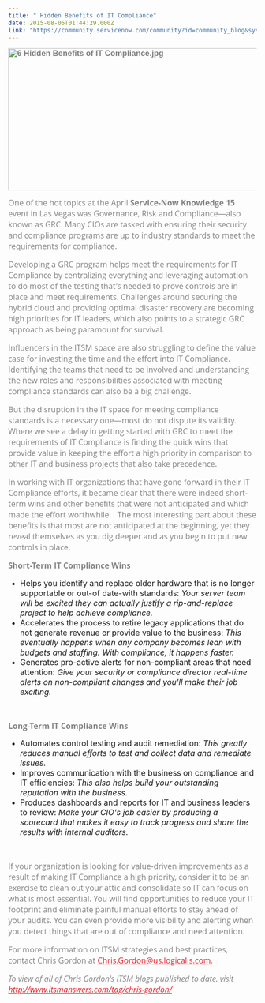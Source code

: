 ```yaml
---
title: " Hidden Benefits of IT Compliance"
date: 2015-08-05T01:44:29.000Z
link: "https://community.servicenow.com/community?id=community_blog&sys_id=e9dda6e9dbd0dbc01dcaf3231f961982"
---
```

<p><strong style=": ; color: #808080; font-size: 12.0pt; font-family: 'Tahoma',sans-serif;"><img  alt="6 Hidden Benefits of IT Compliance.jpg" class="image-0 jive-image" src="fc228c0adb98d3049c9ffb651f96194a.iix" style="height: 288px; width: 620px;"/><br/></strong></p><p style="font-family: 'Open Sans', 'Helvetica Neue', Helvetica, Arial, sans-serif; font-size: 14px; margin-bottom: 15px; color: #848383;"><span style="font-size: 12pt;">One of the hot topics at the April <strong style="font-family: inherit; font-size: inherit; font-style: inherit;">Service-Now Knowledge 15</strong> event in Las Vegas was Governance, Risk and Compliance—also known as GRC. Many CIOs are tasked with ensuring their security and compliance programs are up to industry standards to meet the requirements for compliance.</span></p><p style="font-family: 'Open Sans', 'Helvetica Neue', Helvetica, Arial, sans-serif; font-size: 14px; margin-bottom: 15px; color: #848383;"><span style="font-size: 12pt;">Developing a GRC program helps meet the requirements for IT Compliance by centralizing everything and leveraging automation to do most of the testing that's needed to prove controls are in place and meet requirements. Challenges around securing the hybrid cloud and providing optimal disaster recovery are becoming high priorities for IT leaders, which also points to a strategic GRC approach as being paramount for survival.</span></p><p style="font-family: 'Open Sans', 'Helvetica Neue', Helvetica, Arial, sans-serif; font-size: 14px; margin-bottom: 15px; color: #848383;"><span style="font-size: 12pt;">Influencers in the ITSM space are also struggling to define the value case for investing the time and the effort into IT Compliance. Identifying the teams that need to be involved and understanding the new roles and responsibilities associated with meeting compliance standards can also be a big challenge.</span></p><p style="font-family: 'Open Sans', 'Helvetica Neue', Helvetica, Arial, sans-serif; font-size: 14px; margin-bottom: 15px; color: #848383;"><span style="font-size: 12pt;">But the disruption in the IT space for meeting compliance standards is a necessary one—most do not dispute its validity. Where we see a delay in getting started with GRC to meet the requirements of IT Compliance is finding the quick wins that provide value in keeping the effort a high priority in comparison to other IT and business projects that also take precedence.</span></p><p style="font-family: 'Open Sans', 'Helvetica Neue', Helvetica, Arial, sans-serif; font-size: 14px; margin-bottom: 15px; color: #848383;"><span style="font-size: 12pt;">In working with IT organizations that have gone forward in their IT Compliance efforts, it became clear that there were indeed short-term wins and other benefits that were not anticipated and which made the effort worthwhile.   The most interesting part about these benefits is that most are not anticipated at the beginning, yet they reveal themselves as you dig deeper and as you begin to put new controls in place.</span></p><p style="font-family: 'Open Sans', 'Helvetica Neue', Helvetica, Arial, sans-serif; font-size: 14px; margin-bottom: 15px; color: #848383;"><span style="font-size: 12pt;"><strong style="font-family: inherit; font-size: inherit; font-style: inherit;">Short-Term IT Compliance Wins</strong></span></p><ul><li><span style="font-size: 12pt;">Helps you identify and replace older hardware that is no longer supportable or out-of date-with standards: <em style="font-family: inherit; font-size: inherit; font-weight: inherit;">Your server team will be excited they can actually justify a rip-and-replace project to help achieve compliance.</em></span></li><li><span style="font-size: 12pt;">Accelerates the process to retire legacy applications that do not generate revenue or provide value to the business: <em style="font-family: inherit; font-size: inherit; font-weight: inherit;">This eventually happens when any company becomes lean with budgets and staffing. With compliance, it happens faster.</em></span></li><li><span style="font-size: 12pt;">Generates pro-active alerts for non-compliant areas that need attention: <em style="font-family: inherit; font-size: inherit; font-weight: inherit;">Give your security or compliance director real-time alerts on non-compliant changes and you'll make their job exciting.</em></span></li></ul><p><span style="font-size: 12pt;"><em style="font-family: inherit; font-size: inherit; font-weight: inherit;"><br/></em></span></p><p><span style="font-family: 'Open Sans', 'Helvetica Neue', Helvetica, Arial, sans-serif; font-size: 12pt; margin-bottom: 15px; color: #848383;"><strong style="font-family: inherit; font-size: inherit; font-style: inherit;">Long-Term IT Compliance Wins</strong></span></p><ul><li><span style="font-size: 12pt;">Automates control testing and audit remediation: <em style="font-family: inherit; font-size: inherit; font-weight: inherit;">This greatly reduces manual efforts to test and collect data and remediate issues.</em></span></li><li><span style="font-size: 12pt;">Improves communication with the business on compliance and IT efficiencies: <em style="font-family: inherit; font-size: inherit; font-weight: inherit;">This also helps build your outstanding reputation with the business.</em></span></li><li><span style="font-size: 12pt;">Produces dashboards and reports for IT and business leaders to review: <em style="font-family: inherit; font-size: inherit; font-weight: inherit;">Make your CIO's job easier by producing a scorecard that makes it easy to track progress and share the results with internal auditors.</em></span></li></ul><p><span style="font-size: 12pt;"><em style="font-family: inherit; font-size: inherit; font-weight: inherit;"><br/></em></span></p><p style="font-family: 'Open Sans', 'Helvetica Neue', Helvetica, Arial, sans-serif; font-size: 14px; margin-bottom: 15px; color: #848383;"><span style="font-size: 12pt;">If your organization is looking for value-driven improvements as a result of making IT Compliance a high priority, consider it to be an exercise to clean out your attic and consolidate so IT can focus on what is most essential. You will find opportunities to reduce your IT footprint and eliminate painful manual efforts to stay ahead of your audits. You can even provide more visibility and alerting when you detect things that are out of compliance and need attention.</span></p><p style="font-family: 'Open Sans', 'Helvetica Neue', Helvetica, Arial, sans-serif; font-size: 14px; margin-bottom: 15px; color: #848383;"><span style="font-size: 12pt;">For more information on ITSM strategies and best practices, contact Chris Gordon at <a title="ris.Gordon@us.logicalis.com" href="mailto:Chris.Gordon@us.logicalis.com" style="font-family: inherit; font-size: inherit; font-style: inherit; font-weight: inherit; color: #e41e26;">Chris.Gordon@us.logicalis.com</a>.</span></p><p style="font-family: 'Open Sans', 'Helvetica Neue', Helvetica, Arial, sans-serif; font-size: 14px; margin-bottom: 15px; color: #848383;"><em style="font-family: inherit; font-size: inherit; font-weight: inherit;"><span style="font-size: 12pt;">To view of all of Chris Gordon's ITSM blogs published to date, visit </span><a href="http://www.itsmanswers.com/tag/chris-gordon/" style="font-family: inherit; font-size: inherit; font-style: inherit; font-weight: inherit; color: #e41e26;"><span style="font-size: 12pt;">http://www.itsmanswers.com/tag/chris-gordon/</span></a></em></p>